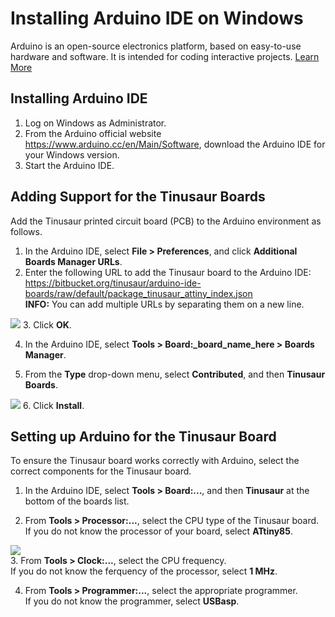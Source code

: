 # Installing Arduino IDE on Windows 

Arduino is an open-source electronics platform, based on easy-to-use hardware and software. It is intended for coding interactive projects.
[Learn More](https://www.arduino.cc/en/Guide/Introduction)

## Installing Arduino IDE

1. Log on Windows as Administrator. 
2. From the Arduino official website https://www.arduino.cc/en/Main/Software, download the Arduino IDE for your Windows version.
3. Start the Arduino IDE.
<!-- screenshot of Arduino IDE-->


## Adding Support for the Tinusaur Boards
Add the Tinusaur printed circuit board (PCB) to the Arduino environment as follows. 

1. In the Arduino IDE, select **File > Preferences**, and click **Additional Boards Manager URLs**.
2. Enter the following URL to add the Tinusaur board to the Arduino IDE:    
https://bitbucket.org/tinusaur/arduino-ide-boards/raw/default/package_tinusaur_attiny_index.json   
**INFO:** You can add multiple URLs by separating them on a new line.    

![](https://github.com/tinusaur/guides/blob/master/docs/hello-world/images/201603311827_setupboards_05_c700x700_cropped.png)
3. Click **OK**.

4. In the Arduino IDE, select **Tools > Board:_board_name_here > Boards Manager**.

<!-- pic Arduino IDE Boards Manager -->
5. From the **Type** drop-down menu, select **Contributed**, and then **Tinusaur Boards**.    

![](https://github.com/tinusaur/guides/blob/master/docs/hello-world/images/201603311827_setupboards_10_c700x644.png)
6. Click **Install**.

## Setting up Arduino for the Tinusaur Board
To ensure the Tinusaur board works correctly with Arduino, select the correct components for the Tinusaur board.
1. In the Arduino IDE, select **Tools > Board:...**, and then **Tinusaur** at the bottom of the boards list.
<!--Arduino IDE Tinusaur Board-->
2. From **Tools > Processor:...**, select the CPU type of the Tinusaur board.    
If you do not know the processor of your board, select **ATtiny85**.
<!--Arduino IDE Tinusaur Board CPU-->      

![](https://github.com/tinusaur/guides/blob/master/docs/hello-world/images/201603311827_setupboards_18_c700x640.png)   
3. From **Tools > Clock:...**, select the CPU frequency.   
If you do not know the ferquency of the processor, select **1 MHz**.
<!--Arduino IDE Tinusaur Board Frequency-->
4. From **Tools > Programmer:...**, select the appropriate programmer.   
If you do not know the programmer, select **USBasp**.
<!--Arduino IDE Tinusaur Board USBasp-->
